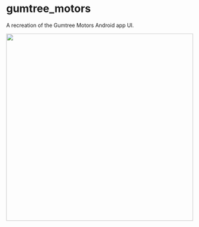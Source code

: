 # gumtree_motors

A recreation of the Gumtree Motors Android app UI.

<img src="app_in_action_1.gif" width="500">

